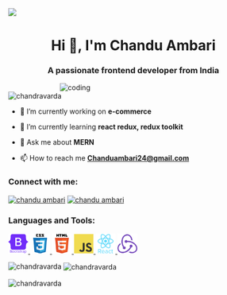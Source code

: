 
<img src="https://camo.githubusercontent.com/2fd958abe738486c316e62969e00f075b8023ee58246fbe75be79be4babcdd9f/68747470733a2f2f7777772e696e7465726e65746372656174696f6e2e6e65742f77702d636f6e74656e742f75706c6f6164732f323031352f30342f62616e6e65722d7765622d646576656c6f706d656e742e706e67">
<h1 align="center">Hi 👋, I'm Chandu Ambari</h1>
<h3 align="center">A passionate frontend developer from India</h3>
 <img  align="right" alt="coding" width="400px" src="https://img.freepik.com/premium-vector/man-wearing-spect-working-laptop_579367-106.jpg">

<p align="left"> <img src="https://komarev.com/ghpvc/?username=chandravarda&label=Profile%20views&color=0e75b6&style=flat" alt="chandravarda" /> </p>

- 🔭 I’m currently working on **e-commerce**

- 🌱 I’m currently learning **react redux, redux toolkit**

- 💬 Ask me about **MERN**

- 📫 How to reach me **Chanduambari24@gmail.com**

<h3 align="left">Connect with me:</h3>
<p align="left">
<a href="https://linkedin.com/in/chandu ambari" target="blank"><img align="center" src="https://raw.githubusercontent.com/rahuldkjain/github-profile-readme-generator/master/src/images/icons/Social/linked-in-alt.svg" alt="chandu ambari" height="30" width="40" /></a>
<a href="https://instagram.com/chandu ambari" target="blank"><img align="center" src="https://raw.githubusercontent.com/rahuldkjain/github-profile-readme-generator/master/src/images/icons/Social/instagram.svg" alt="chandu ambari" height="30" width="40" /></a>
</p>

<h3 align="left">Languages and Tools:</h3>
<p align="left"> <a href="https://getbootstrap.com" target="_blank" rel="noreferrer"> <img src="https://raw.githubusercontent.com/devicons/devicon/master/icons/bootstrap/bootstrap-plain-wordmark.svg" alt="bootstrap" width="40" height="40"/> </a> <a href="https://www.w3schools.com/css/" target="_blank" rel="noreferrer"> <img src="https://raw.githubusercontent.com/devicons/devicon/master/icons/css3/css3-original-wordmark.svg" alt="css3" width="40" height="40"/> </a> <a href="https://www.w3.org/html/" target="_blank" rel="noreferrer"> <img src="https://raw.githubusercontent.com/devicons/devicon/master/icons/html5/html5-original-wordmark.svg" alt="html5" width="40" height="40"/> </a> <a href="https://developer.mozilla.org/en-US/docs/Web/JavaScript" target="_blank" rel="noreferrer"> <img src="https://raw.githubusercontent.com/devicons/devicon/master/icons/javascript/javascript-original.svg" alt="javascript" width="40" height="40"/> </a> <a href="https://reactjs.org/" target="_blank" rel="noreferrer"> <img src="https://raw.githubusercontent.com/devicons/devicon/master/icons/react/react-original-wordmark.svg" alt="react" width="40" height="40"/> </a> <a href="https://redux.js.org" target="_blank" rel="noreferrer"> <img src="https://raw.githubusercontent.com/devicons/devicon/master/icons/redux/redux-original.svg" alt="redux" width="40" height="40"/> </a> </p>

<p><img align="left" src="https://github-readme-stats.vercel.app/api/top-langs?username=chandravarda&show_icons=true&locale=en&layout=compact" alt="chandravarda" /></p>

<p>&nbsp;<img align="center" src="https://github-readme-stats.vercel.app/api?username=chandravarda&show_icons=true&locale=en" alt="chandravarda" /></p>

<p><img align="center" src="https://github-readme-streak-stats.herokuapp.com/?user=chandravarda&" alt="chandravarda" /></p>
